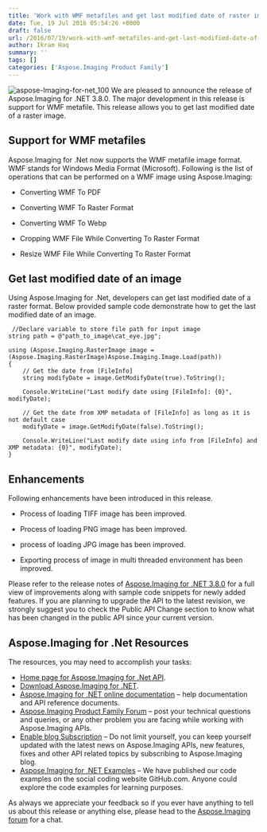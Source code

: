 ```yaml
---
title: 'Work with WMF metafiles and get last modified date of raster image with Aspose.Imaging for .NET 3.8.0'
date: Tue, 19 Jul 2016 05:54:26 +0000
draft: false
url: /2016/07/19/work-with-wmf-metafiles-and-get-last-modified-date-of-raster-image-with-aspose.imaging-for-.net-3.8.0/
author: Ikram Haq
summary: ''
tags: []
categories: ['Aspose.Imaging Product Family']
---
```


![](https://blog.aspose.com/wp-content/uploads/sites/2/2013/09/aspose-Imaging-for-net_100.png "aspose-Imaging-for-net_100") We are pleased to announce the release of Aspose.Imaging for .NET 3.8.0. The major development in this release is support for WMF metafile. This release allows you to get last modified date of a raster image.

## Support for WMF metafiles

Aspose.Imaging for .Net now supports the WMF metafile image format. WMF stands for Windows Media Format (Microsoft). Following is the list of operations that can be performed on a WMF image using Aspose.Imaging:

*   Converting WMF To PDF
    
*   Converting WMF To Raster Format
    
*   Converting WMF To Webp
    
*   Cropping WMF File While Converting To Raster Format
    
*   Resize WMF File While Converting To Raster Format
    

## Get last modified date of an image

Using Aspose.Imaging for .Net, developers can get last modified date of a raster format. Below provided sample code demonstrate how to get the last modified date of an image.

```
 //Declare variable to store file path for input image
string path = @"path_to_image\cat_eye.jpg";

using (Aspose.Imaging.RasterImage image = (Aspose.Imaging.RasterImage)Aspose.Imaging.Image.Load(path))
{
    // Get the date from [FileInfo]
    string modifyDate = image.GetModifyDate(true).ToString();

    Console.WriteLine("Last modify date using [FileInfo]: {0}", modifyDate);

    // Get the date from XMP metadata of [FileInfo] as long as it is not default case
    modifyDate = image.GetModifyDate(false).ToString();
                
    Console.WriteLine("Last modify date using info from [FileInfo] and XMP metadata: {0}", modifyDate);
} 
```

## Enhancements

Following enhancements have been introduced in this release.

*   Process of loading TIFF image has been improved.
    
*   Process of loading PNG image has been improved.
    
*   process of loading JPG image has been improved.
    
*   Exporting process of image in multi threaded environment has been improved.
    

Please refer to the release notes of [Aspose.Imaging for .NET 3.8.0][1] for a full view of improvements along with sample code snippets for newly added features. If you are planning to upgrade the API to the latest revision, we strongly suggest you to check the Public API Change section to know what has been changed in the public API since your current version.

## Aspose.Imaging for .Net Resources

The resources, you may need to accomplish your tasks:

*   [Home page for Aspose.Imaging for .Net API][2].
*   [Download Aspose.Imaging for .NET][3].
*   [Aspose.Imaging for .NET online documentation][4] – help documentation and API reference documents.
*   [Aspose.Imaging Product Family Forum][5] – post your technical questions and queries, or any other problem you are facing while working with Aspose.Imaging APIs.
*   [Enable blog Subscription][6] – Do not limit yourself, you can keep yourself updated with the latest news on Aspose.Imaging APIs, new features, fixes and other API related topics by subscribing to Aspose.Imaging blog.
*   [Aspose.Imaging for .NET Examples][7] – We have published our code examples on the social coding website GitHub.com. Anyone could explore the code examples for learning purposes.

As always we appreciate your feedback so if you ever have anything to tell us about this release or anything else, please head to the [Aspose.Imaging forum][8] for a chat.




[1]: http://www.aspose.com/community/files/51/.net-components/aspose.imaging-for-.net/default.aspx
[2]: https://www.aspose.com/products/imaging/net
[3]: https://downloads.aspose.com/imaging/net
[4]: https://docs.aspose.com/display/imagingnet/Home
[5]: https://www.aspose.com/community/forums/aspose.imaging-product-family/498/showforum.aspx
[6]: https://blog.aspose.com/category/aspose-products/aspose.imaging-product-family/
[7]: https://github.com/aspose-imaging/Aspose.Imaging-for-.NET
[8]: https://www.aspose.com/community/forums/aspose.imaging-product-family/498/showforum.aspx





